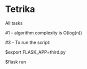 # Tetrika
All tasks

#1 - algorithm complexity is O(log(n))

#3 - To run the script:

$export FLASK_APP=third.py

$flask run
